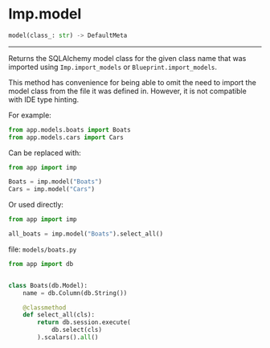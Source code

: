 # Imp.model

```python
model(class_: str) -> DefaultMeta
```

---

Returns the SQLAlchemy model class for the given class name that was imported using `Imp.import_models` or
`Blueprint.import_models`.

This method has convenience for being able to omit the need to import the model class from the file it was defined in.
However, it is not compatible with IDE type hinting.

For example:

```python
from app.models.boats import Boats
from app.models.cars import Cars
```

Can be replaced with:

```python
from app import imp

Boats = imp.model("Boats")
Cars = imp.model("Cars")
```

Or used directly:

```python
from app import imp

all_boats = imp.model("Boats").select_all()
```


file: `models/boats.py`

```python
from app import db


class Boats(db.Model):
    name = db.Column(db.String())

    @classmethod
    def select_all(cls):
        return db.session.execute(
            db.select(cls)
        ).scalars().all()
```


